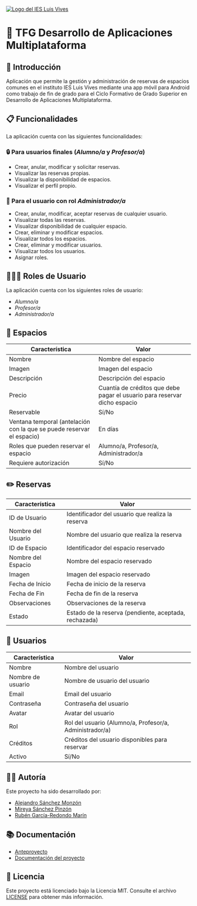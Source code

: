 [![Logo del IES Luis Vives](https://iesluisvives.es/Design/Themes/IESluisvivies/Images/logo.png)](https://iesluisvives.es/)

# 📱 TFG Desarrollo de Aplicaciones Multiplataforma

## 🚀 Introducción

Aplicación que permite la gestión y administración de reservas de espacios comunes en el instituto IES Luis Vives mediante una app móvil para Android como trabajo de fin de grado para el Ciclo Formativo de Grado Superior en Desarrollo de Aplicaciones Multiplataforma.

## 📋 Funcionalidades

La aplicación cuenta con las siguientes funcionalidades:

### 🔒 Para usuarios finales (*Alumno/a* y *Profesor/a*)

- Crear, anular, modificar y solicitar reservas.
- Visualizar las reservas propias.
- Visualizar la disponibilidad de espacios.
- Visualizar el perfil propio.

### 🔑 Para el usuario con rol *Administrador/a*

- Crear, anular, modificar, aceptar reservas de cualquier usuario.
- Visualizar todas las reservas.
- Visualizar disponibilidad de cualquier espacio.
- Crear, eliminar y modificar espacios.
- Visualizar todos los espacios.
- Crear, eliminar y modificar usuarios.
- Visualizar todos los usuarios.
- Asignar roles.

## 🧑‍🤝‍🧑 Roles de Usuario

La aplicación cuenta con los siguientes roles de usuario:

- *Alumno/a*
- *Profesor/a*
- *Administrador/a*

## 🏢 Espacios

| Característica | Valor |
| --- | --- |
| Nombre | Nombre del espacio |
| Imagen | Imagen del espacio |
| Descripción | Descripción del espacio |
| Precio | Cuantía de créditos que debe pagar el usuario para reservar dicho espacio |
| Reservable | Sí/No |
| Ventana temporal (antelación con la que se puede reservar el espacio) | En días |
| Roles que pueden reservar el espacio | Alumno/a, Profesor/a, Administrador/a |
| Requiere autorización | Sí/No |

## ✏️ Reservas
| Característica | Valor |
| --- | --- |
| ID de Usuario | Identificador del usuario que realiza la reserva |
| Nombre del Usuario | Nombre del usuario que realiza la reserva |
| ID de Espacio | Identificador del espacio reservado |
| Nombre del Espacio | Nombre del espacio reservado |
| Imagen | Imagen del espacio reservado |
| Fecha de Inicio | Fecha de inicio de la reserva |
| Fecha de Fin | Fecha de fin de la reserva |
| Observaciones | Observaciones de la reserva |
| Estado | Estado de la reserva (pendiente, aceptada, rechazada) |

## 👥 Usuarios
| Característica | Valor |
| --- | --- |
| Nombre | Nombre del usuario |
| Nombre de usuario | Nombre de usuario del usuario |
| Email | Email del usuario |
| Contraseña | Contraseña del usuario |
| Avatar | Avatar del usuario |
| Rol | Rol del usuario (Alumno/a, Profesor/a, Administrador/a) |
| Créditos | Créditos del usuario disponibles para reservar |
| Activo | Sí/No |

## 👨‍💻 Autoría

Este proyecto ha sido desarrollado por:

- [Alejandro Sánchez Monzón](https://github.com/AlejandroSanchezMonzon)
- [Mireya Sánchez Pinzón](https://github.com/Mireyasanche)
- [Rubén García-Redondo Marín](https://github.com/RuyMi)

## 📚 Documentación

- [Anteproyecto]()
- [Documentación del proyecto]()


## 📄 Licencia

Este proyecto está licenciado bajo la Licencia MIT. Consulte el archivo [LICENSE](LICENSE) para obtener más información.
